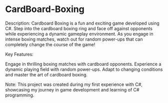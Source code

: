 # CardBoard-Boxing

Description:
Cardboard Boxing is a fun and exciting game developed using C#. Step into the cardboard boxing ring and face off against opponents while experiencing a dynamic gameplay environment. As you engage in intense boxing matches, watch out for random power-ups that can completely change the course of the game!

Key Features:

Engage in thrilling boxing matches with cardboard opponents.
Experience a dynamic playing field with random power-ups.
Adapt to changing conditions and master the art of cardboard boxing.

Note: This project was created during my first experience with C#, showcasing my journey in game development and learning of C# programming.

